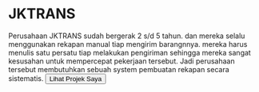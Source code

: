 # JKTRANS

Perusahaan JKTRANS sudah bergerak 2 s/d 5 tahun. dan mereka selalu menggunakan rekapan manual tiap mengirim barangnnya. mereka harus menulis satu persatu tiap melakukan pengiriman sehingga mereka sangat kesusahan untuk mempercepat pekerjaan tersebut. Jadi perusahaan tersebut membutuhkan sebuah system pembuatan rekapan secara sistematis.
<a href="https://github.com/kartika19/jktrans/blob/main/index.php"><button class="btn btn-primary">Lihat Projek Saya<i class="fas fa-arrow-circle-right"></i></button></a>
